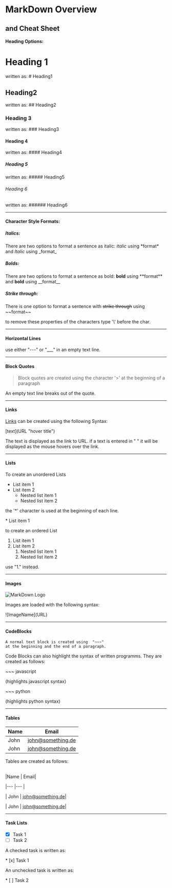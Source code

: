 # MarkDown Overview
and Cheat Sheet
---

#### Heading Options:
# Heading 1
written as: \# Heading1
## Heading2
written as: \## Heading2
### Heading 3
written as: \### Heading3
#### Heading 4
written as: \#### Heading4
##### Heading 5
written as: \##### Heading5
###### Heading 6
written as: \###### Heading6

---
#### Character Style Formats:

##### Italics:

There are two options to format a sentence as italic: *italic* using \*format* and
_Italic_ using \_format_

##### Bolds:

There are two options to format a sentence as bold: **bold** using \*\*format** and
__bold__ using \_\_format__


##### Strike through:

There is one option to format a sentence with ~~strike through~~ using \~\~format~~

to remove these properties of the characters type '\\' before the char.

---
#### Horizontal Lines
use either "---" or "___" in an empty text line.

---
#### Block Quotes
> Block quotes are created using the character '>' at the beginning of a paragraph

An empty text line breaks out of the quote.

---
#### Links
[Links](https://github.com/theMostCreativeUserName/LinuxAndC "Repository starting page") can be created using the following Syntax:

\[text](URL "hover title")

The text is displayed as the link to URL. if a text is entered in " " it will be displayed as the mouse hovers over the link.

---
#### Lists
To create an unordered Lists
* List item 1
* List item 2
    * Nested list item 1
    * Nested list item 2

the '*' character is used at the beginning of each line.

\* List item 1

to create an ordered List
1. List item 1
1. List item 2
    1. Nested list item 1
    1. Nested list item 2

use "1." instead.

---
#### Images
![MarkDown Logo](https://markdown-here.com/img/icon256.png)

Images are loaded with the following syntax:

\!\[ImageName](URL)

---
#### CodeBlocks
~~~
A normal text block is created using  "~~~"
at the beginning and the end of a paragraph.
~~~
Code Blocks can also highlight the syntax of written programms.
They are created as follows:

\~\~~ javascript

(highlights javascript syntax)

\~\~~ python

(highlights python syntax)

---
#### Tables
|Name | Email|
|---  |--- |
| John | john@something.de|
| John | john@something.de|

Tables are created as follows:

\
|Name | Email|

|---  |--- |

| John | john@something.de|

| John | john@something.de|

---
#### Task Lists

* [x] Task 1
* [ ] Task 2

A checked task is written as:

\* [x] Task 1

An unchecked task is written as:

\* [ ] Task 2
